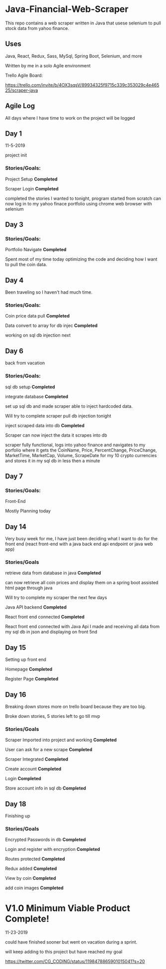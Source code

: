 # Java-Financial-Web-Scraper
This repo contains a web scraper written in Java that usese selenium to pull stock data from yahoo finance.

## Uses
Java, React, Redux, Sass, MySql, Spring Boot, Selenium, and more



Written by me in a solo Agile environment

Trello Agile Board:

https://trello.com/invite/b/4OX3sqsV/89934325f9715c339c353029c4e46525/scraper-java


## Agile Log

All days where I have time to work on the project will be logged


## **Day 1**   

11-5-2019

project init

### Stories/Goals:

Project Setup **Completed**

Scraper Login **Completed**

completed the stories I wanted to tonight, program started from scratch can now log in to my yahoo finace portfolio using chrome web browser with selenium

## **Day 3**   


### Stories/Goals:

Portfolio Navigate **Completed**

Spent most of my time today optimizing the code and deciding how I want to pull the coin data.


## **Day 4**   

Been traveling so I haven't had much time.

### Stories/Goals:

Coin price data pull **Completed**

Data convert to array for db injec **Completed**

working on sql db injection next

## **Day 6**

back from vacation

### Stories/Goals:

sql db setup **Completed**

integrate database **Completed**

set up sql db and made scraper able to inject hardcoded data.

Will try to complete scraper pull db injection tonight



inject scraped data into db **Completed**

Scraper can now inject the data it scrapes into db

scraper fully functional, logs into yahoo finance and navigates to my porfolio where it gets the CoinName, Price, PercentChange, PriceChange, MarketTime, MarketCap, Volume, ScrapeDate for my 10 crypto currencies and stores it in my sql db in less then a minute

## **Day 7**


### Stories/Goals:

Front-End

Mostly Planning today


## **Day 14**

Very busy week for me, I have just been deciding what I want to do for the front end (react front-end with a java back end api endpoint or java web app)

### Stories/Goals

retrieve data from database in java **Completed**

can now retrieve all coin prices and display them on a spring boot assisted html page through java

Will try to complete my scraper the next few days

Java API backend **Completed**

React front end connected  **Completed**


React front end connected with Java Api I made and receiving all data from my sql db in json and displaying on front 5nd


## **Day 15**

Setting up front end

Homepage **Completed**

Register Page **Completed**

## **Day 16**

Breaking down stores more on trello board because they are too big.

Broke down stories, 5 stories left to go till mvp

### Stories/Goals


Scraper Imported into project and working **Completed**

User can ask for a new scrape  **Completed**

Scraper Integrated **Completed**

Create account **Completed**

Login **Completed**

Store account info in sql db **Completed**

## **Day 18**

Finishing up

### Stories/Goals


Encrypted Passwords in db **Completed**

Login and register with encryption **Completed**

Routes protected **Completed**

Redux added **Completed**

View by coin  **Completed**

add coin images **Completed**



# V1.0 Minimum Viable Product Complete!

11-23-2019

could have finished sooner but went on vacation during a sprint. 

will keep adding to this project but have reached my goal

https://twitter.com/CG_CODING/status/1198478865901015041?s=20












